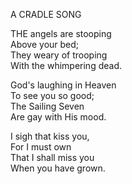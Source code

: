 A CRADLE SONG  
  
THE angels are stooping  
Above your bed;  
They weary of trooping  
With the whimpering dead.  
  
God's laughing in Heaven  
To see you so good;  
The Sailing Seven  
Are gay with His mood.  
  
I sigh that kiss you,  
For I must own  
That I shall miss you  
When you have grown.  
